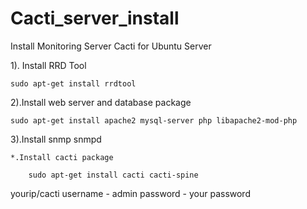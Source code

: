 # Cacti_server_install
Install Monitoring Server Cacti for Ubuntu Server 

1). Install RRD Tool
    
    sudo apt-get install rrdtool
    
2).Install web server and database package
    
    sudo apt-get install apache2 mysql-server php libapache2-mod-php
    
3).Install snmp snmpd
    
    *.Install cacti package
        
        sudo apt-get install cacti cacti-spine
        
yourip/cacti
    username - admin
    password  - your password
